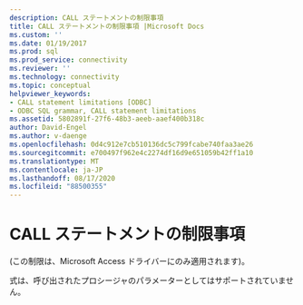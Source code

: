 ```yaml
---
description: CALL ステートメントの制限事項
title: CALL ステートメントの制限事項 |Microsoft Docs
ms.custom: ''
ms.date: 01/19/2017
ms.prod: sql
ms.prod_service: connectivity
ms.reviewer: ''
ms.technology: connectivity
ms.topic: conceptual
helpviewer_keywords:
- CALL statement limitations [ODBC]
- ODBC SQL grammar, CALL statement limitations
ms.assetid: 5802891f-27f6-48b3-aeeb-aaef400b318c
author: David-Engel
ms.author: v-daenge
ms.openlocfilehash: 0d4c912e7cb510136dc5c799fcabe740faa3ae26
ms.sourcegitcommit: e700497f962e4c2274df16d9e651059b42ff1a10
ms.translationtype: MT
ms.contentlocale: ja-JP
ms.lasthandoff: 08/17/2020
ms.locfileid: "88500355"
---
```

# <a name="call-statement-limitations"></a>CALL ステートメントの制限事項
(この制限は、Microsoft Access ドライバーにのみ適用されます)。  
  
 式は、呼び出されたプロシージャのパラメーターとしてはサポートされていません。
